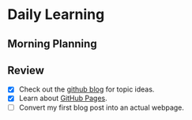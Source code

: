 # Daily Learning
## Morning Planning

## Review

- [x] Check out the [github blog](https://github.blog/) for topic ideas.
- [x] Learn about [GitHub Pages](https://skills.github.com/#first-day-on-github).
- [ ] Convert my first blog post into an actual webpage.
